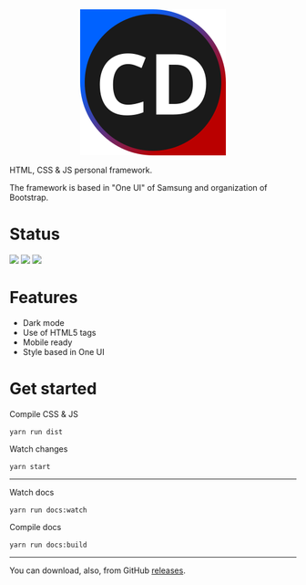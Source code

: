 <div align=center>
<img src="./icons/cd-current.svg" width="256px" />
</div>

HTML, CSS & JS personal framework.

The framework is based in "One UI" of Samsung and organization of Bootstrap.

# Status

![](https://img.shields.io/github/package-json/v/savandev/cleanify-design?style=for-the-badge)
![](https://img.shields.io/github/v/release/savandev/cleanify-design?style=for-the-badge)
![](https://img.shields.io/github/license/savandev/cleanify-design?style=for-the-badge)

# Features

- Dark mode
- Use of HTML5 tags
- Mobile ready
- Style based in One UI

# Get started

Compile CSS & JS
```
yarn run dist
```

Watch changes
```
yarn start
```
---

Watch docs
```
yarn run docs:watch
```

Compile docs
```
yarn run docs:build
```

---

You can download, also, from GitHub [releases](https://github.com/SavanDev/cleanify-design/releases).
